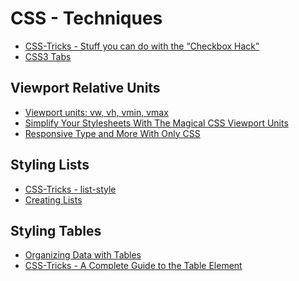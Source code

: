 CSS - Techniques
=================

- [CSS-Tricks - Stuff you can do with the “Checkbox Hack”](https://css-tricks.com/the-checkbox-hack/)
- [CSS3 Tabs](http://csscience.com/css3-tabs/)

Viewport Relative Units
------------------------

- [Viewport units: vw, vh, vmin, vmax](https://web-design-weekly.com/2014/11/18/viewport-units-vw-vh-vmin-vmax/)
- [Simplify Your Stylesheets With The Magical CSS Viewport Units](http://tutorialzine.com/2015/05/simplify-your-stylesheets-with-the-magical-css-viewport-units/)
- [Responsive Type and More With Only CSS](http://articles.dappergentlemen.com/2014/11/24/responsive-type/)

Styling Lists
--------------

- [CSS-Tricks - list-style](https://css-tricks.com/almanac/properties/l/list-style/)
- [Creating Lists](http://learn.shayhowe.com/html-css/creating-lists/#list-item-styling)

Styling Tables
--------------

- [Organizing Data with Tables](http://learn.shayhowe.com/html-css/organizing-data-with-tables/#table-borders)
- [CSS-Tricks - A Complete Guide to the Table Element](https://css-tricks.com/complete-guide-table-element/)

